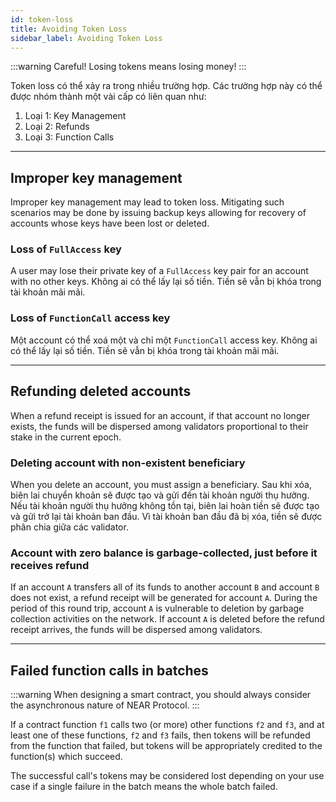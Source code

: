 ```yaml
---
id: token-loss
title: Avoiding Token Loss
sidebar_label: Avoiding Token Loss
---
```


:::warning
Careful! Losing tokens means losing money!
:::


Token loss có thể xảy ra trong nhiều trường hợp. Các trường hợp này có thể được nhóm thành một vài cấp có liên quan như:

1. Loại 1: Key Management
2. Loại 2: Refunds
3. Loại 3: Function Calls

---

## Improper key management

Improper key management may lead to token loss. Mitigating such scenarios may be done by issuing backup keys allowing for recovery of accounts whose keys have been lost or deleted.

### Loss of `FullAccess` key

A user may lose their private key of a `FullAccess` key pair for an account with no other keys. Không ai có thể lấy lại số tiền. Tiền sẽ vẫn bị khóa trong tài khoản mãi mãi.

### Loss of `FunctionCall` access key

Một account có thể xoá một và chỉ một `FunctionCall` access key. Không ai có thể lấy lại số tiền. Tiền sẽ vẫn bị khóa trong tài khoản mãi mãi.

---
## Refunding deleted accounts

When a refund receipt is issued for an account, if that account no longer exists, the funds will be dispersed among validators proportional to their stake in the current epoch.

### Deleting account with non-existent beneficiary

When you delete an account, you must assign a beneficiary. Sau khi xóa, biên lai chuyển khoản sẽ được tạo và gửi đến tài khoản người thụ hưởng. Nếu tài khoản người thụ hưởng không tồn tại, biên lai hoàn tiền sẽ được tạo và gửi trở lại tài khoản ban đầu. Vì tài khoản ban đầu đã bị xóa, tiền sẽ được phân chia giữa các validator.

### Account with zero balance is garbage-collected, just before it receives refund

If an account `A` transfers all of its funds to another account `B` and account `B` does not exist, a refund receipt will be generated for account `A`. During the period of this round trip, account `A` is vulnerable to deletion by garbage collection activities on the network. If account `A` is deleted before the refund receipt arrives, the funds will be dispersed among validators.

---
## Failed function calls in batches

:::warning
When designing a smart contract, you should always consider the asynchronous nature of NEAR Protocol.
:::

If a contract function `f1` calls two (or more) other functions `f2` and `f3`, and at least one of these functions, `f2` and `f3` fails, then tokens will be refunded from the function that failed, but tokens will be appropriately credited to the function(s) which succeed.

The successful call's tokens may be considered lost depending on your use case if a single failure in the batch means the whole batch failed.

